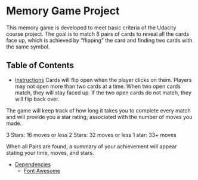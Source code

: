 # Memory Game Project
This memory game is developed to meet basic criteria of the Udacity course project. The goal is to match 8 pairs of cards to reveal all the cards face up, which is achieved by “flipping” the card and finding two cards with the same symbol.


## Table of Contents

* [Instructions](#instructions)
Cards will flip open when the player clicks on them. Players may not open more than two cards at a time. When two open cards match, they will stay faced up. If the two open cards do not match, they will flip back over. 

The game will keep track of how long it takes you to complete every match and will provide you a star rating, associated with the number of moves you made.

3 Stars: 16 moves or less
2 Stars: 32 moves or less
1 star: 33+ moves

When all Pairs are found, a summary of your achievement will appear stating your time, moves, and stars.

* [Dependencies](#Dependencies)
  * [Font Awesome](https://fontawesome.com/ "Font Awesome")
  

